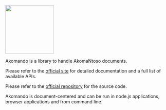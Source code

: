 <img src="https://gitlab.com/bitnomos/akomando/raw/master/logo-white-on-black.png"
     width="151"
     background="black"
     style="box-shadow:none!important;">

Akomando is a library to handle AkomaNtoso documents.

Please refer to the [official site](https://www.akomando.bitnomos.eu) for detailed documentation and a full list of available APIs.

Please refer to the [official repository](https://gitlab.com/bitnomos/akomando/) for the source code. 

Akomando is document-centered and can be run in node.js applications, browser applications and from command line.
